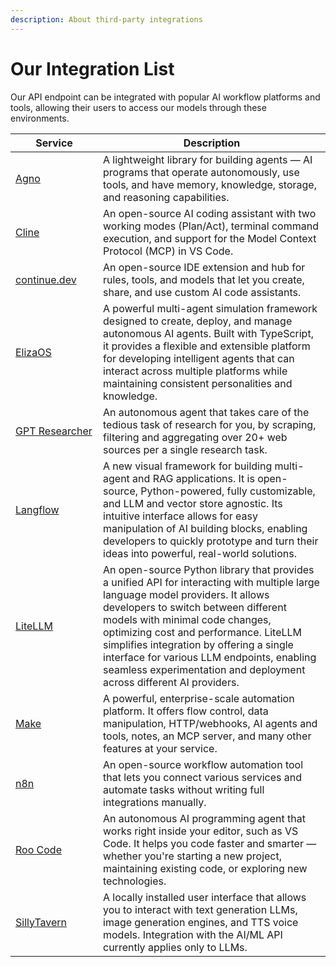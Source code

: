 ```yaml
---
description: About third-party integrations
---
```


# Our Integration List

Our API endpoint can be integrated with popular AI workflow platforms and tools, allowing their users to access our models through these environments.

<table><thead><tr><th width="124">Service</th><th>Description</th></tr></thead><tbody><tr><td><a href="agno.md">Agno</a></td><td>A lightweight library for building agents — AI programs that operate autonomously, use tools, and have memory, knowledge, storage, and reasoning capabilities.</td></tr><tr><td><a href="cline.md">Cline</a></td><td>An open-source AI coding assistant with two working modes (Plan/Act), terminal command execution, and support for the Model Context Protocol (MCP) in VS Code.</td></tr><tr><td><a href="continue.dev.md">continue.dev</a></td><td>An open-source IDE extension and hub for rules, tools, and models that let you create, share, and use custom AI code assistants.</td></tr><tr><td><a href="elizaos.md">ElizaOS</a></td><td>A powerful multi-agent simulation framework designed to create, deploy, and manage autonomous AI agents. Built with TypeScript, it provides a flexible and extensible platform for developing intelligent agents that can interact across multiple platforms while maintaining consistent personalities and knowledge.</td></tr><tr><td><a href="gpt-researcher-gptr.md">GPT Researcher</a></td><td>An autonomous agent that takes care of the tedious task of research for you, by scraping, filtering and aggregating over 20+ web sources per a single research task.</td></tr><tr><td><a href="langflow.md">Langflow</a></td><td>A new visual framework for building multi-agent and RAG applications. It is open-source, Python-powered, fully customizable, and LLM and vector store agnostic. Its intuitive interface allows for easy manipulation of AI building blocks, enabling developers to quickly prototype and turn their ideas into powerful, real-world solutions.</td></tr><tr><td><a href="litellm.md">LiteLLM</a></td><td>An open-source Python library that provides a unified API for interacting with multiple large language model providers. It allows developers to switch between different models with minimal code changes, optimizing cost and performance. LiteLLM simplifies integration by offering a single interface for various LLM endpoints, enabling seamless experimentation and deployment across different AI providers.</td></tr><tr><td><a href="https://www.make.com/">Make</a></td><td>A powerful, enterprise-scale automation platform. It offers flow control, data manipulation, HTTP/webhooks, AI agents and tools, notes, an MCP server, and many other features at your service.</td></tr><tr><td><a href="n8n.md">n8n</a></td><td>An open-source workflow automation tool that lets you connect various services and automate tasks without writing full integrations manually.</td></tr><tr><td><a href="roo-code.md">Roo Code</a></td><td>An autonomous AI programming agent that works right inside your editor, such as VS Code. It helps you code faster and smarter — whether you're starting a new project, maintaining existing code, or exploring new technologies.</td></tr><tr><td><a href="sillytavern.md">SillyTavern</a></td><td>A locally installed user interface that allows you to interact with text generation LLMs, image generation engines, and TTS voice models. Integration with the AI/ML API currently applies only to LLMs.</td></tr></tbody></table>
